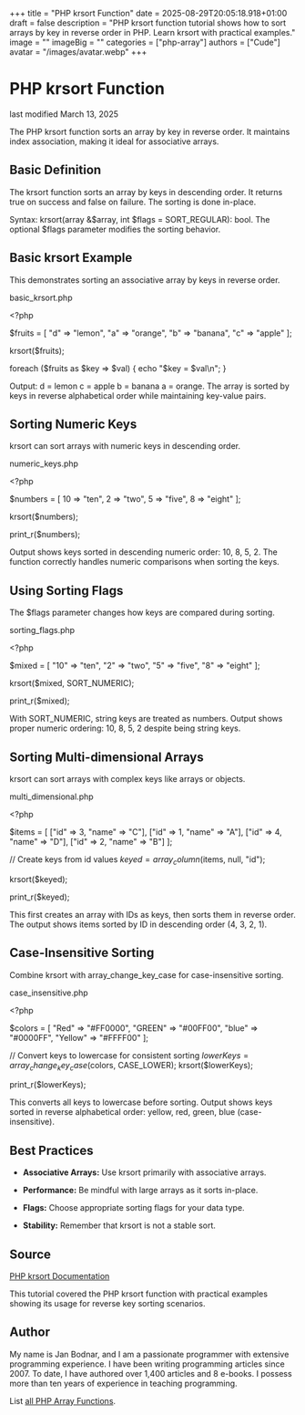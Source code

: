 +++
title = "PHP krsort Function"
date = 2025-08-29T20:05:18.918+01:00
draft = false
description = "PHP krsort function tutorial shows how to sort arrays by key in reverse order in PHP. Learn krsort with practical examples."
image = ""
imageBig = ""
categories = ["php-array"]
authors = ["Cude"]
avatar = "/images/avatar.webp"
+++

# PHP krsort Function

last modified March 13, 2025

The PHP krsort function sorts an array by key in reverse order.
It maintains index association, making it ideal for associative arrays.

## Basic Definition

The krsort function sorts an array by keys in descending order.
It returns true on success and false on failure. The sorting is done in-place.

Syntax: krsort(array &amp;$array, int $flags = SORT_REGULAR): bool.
The optional $flags parameter modifies the sorting behavior.

## Basic krsort Example

This demonstrates sorting an associative array by keys in reverse order.

basic_krsort.php
  

&lt;?php

$fruits = [
    "d" =&gt; "lemon",
    "a" =&gt; "orange",
    "b" =&gt; "banana",
    "c" =&gt; "apple"
];

krsort($fruits);

foreach ($fruits as $key =&gt; $val) {
    echo "$key = $val\n";
}

Output: d = lemon c = apple b = banana a = orange. The array is
sorted by keys in reverse alphabetical order while maintaining key-value pairs.

## Sorting Numeric Keys

krsort can sort arrays with numeric keys in descending order.

numeric_keys.php
  

&lt;?php

$numbers = [
    10 =&gt; "ten",
    2 =&gt; "two",
    5 =&gt; "five",
    8 =&gt; "eight"
];

krsort($numbers);

print_r($numbers);

Output shows keys sorted in descending numeric order: 10, 8, 5, 2.
The function correctly handles numeric comparisons when sorting the keys.

## Using Sorting Flags

The $flags parameter changes how keys are compared during sorting.

sorting_flags.php
  

&lt;?php

$mixed = [
    "10" =&gt; "ten",
    "2" =&gt; "two",
    "5" =&gt; "five",
    "8" =&gt; "eight"
];

krsort($mixed, SORT_NUMERIC);

print_r($mixed);

With SORT_NUMERIC, string keys are treated as numbers. Output shows
proper numeric ordering: 10, 8, 5, 2 despite being string keys.

## Sorting Multi-dimensional Arrays

krsort can sort arrays with complex keys like arrays or objects.

multi_dimensional.php
  

&lt;?php

$items = [
    ["id" =&gt; 3, "name" =&gt; "C"],
    ["id" =&gt; 1, "name" =&gt; "A"],
    ["id" =&gt; 4, "name" =&gt; "D"],
    ["id" =&gt; 2, "name" =&gt; "B"]
];

// Create keys from id values
$keyed = array_column($items, null, "id");

krsort($keyed);

print_r($keyed);

This first creates an array with IDs as keys, then sorts them in reverse order.
The output shows items sorted by ID in descending order (4, 3, 2, 1).

## Case-Insensitive Sorting

Combine krsort with array_change_key_case for case-insensitive sorting.

case_insensitive.php
  

&lt;?php

$colors = [
    "Red" =&gt; "#FF0000",
    "GREEN" =&gt; "#00FF00",
    "blue" =&gt; "#0000FF",
    "Yellow" =&gt; "#FFFF00"
];

// Convert keys to lowercase for consistent sorting
$lowerKeys = array_change_key_case($colors, CASE_LOWER);
krsort($lowerKeys);

print_r($lowerKeys);

This converts all keys to lowercase before sorting. Output shows keys sorted
in reverse alphabetical order: yellow, red, green, blue (case-insensitive).

## Best Practices

- **Associative Arrays:** Use krsort primarily with associative arrays.

- **Performance:** Be mindful with large arrays as it sorts in-place.

- **Flags:** Choose appropriate sorting flags for your data type.

- **Stability:** Remember that krsort is not a stable sort.

## Source

[PHP krsort Documentation](https://www.php.net/manual/en/function.krsort.php)

This tutorial covered the PHP krsort function with practical
examples showing its usage for reverse key sorting scenarios.

## Author

My name is Jan Bodnar, and I am a passionate programmer with extensive
programming experience. I have been writing programming articles since 2007.
To date, I have authored over 1,400 articles and 8 e-books. I possess more
than ten years of experience in teaching programming.

List [all PHP Array Functions](/php/#php-array).